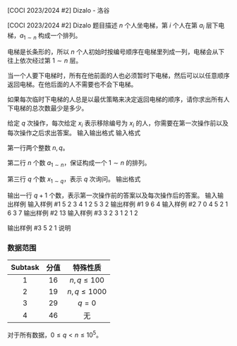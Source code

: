 



[COCI 2023/2024 #2] Dizalo - 洛谷














[COCI 2023/2024 #2] Dizalo
题目描述
$n$ 个人坐电梯，第 $i$ 个人在第 $a_i$ 层下电梯，$a_{1\sim n}$ 构成一个排列。

电梯是长条形的，所以 $n$ 个人初始时按编号顺序在电梯里列成一列，电梯会从下往上依次经过第 $1\sim n$ 层。

当一个人要下电梯时，所有在他前面的人也必须暂时下电梯，然后可以以任意顺序返回电梯。在他后面的人不需要也不会下电梯。

如果每次临时下电梯的人总是以最优策略来决定返回电梯的顺序，请你求出所有人下电梯的总次数最少是多少。

给定 $q$ 次操作，每次给定 $x_i$ 表示移除编号为 $x_i$ 的人，你需要在第一次操作前以及每次操作之后求出答案。
输入输出格式
输入格式

第一行两个整数 $n,q$。

第二行 $n$ 个数 $a_{1\sim n}$，保证构成一个 $1\sim n$ 的排列。

第三行 $q$ 个数 $x_{1\sim q}$，表示 $q$ 次询问。
输出格式

输出一行 $q+1$ 个数，表示第一次操作前的答案以及每次操作后的答案。
输入输出样例
输入样例 #1
5 2
3 4 1 2 5
3 2
输出样例 #1
9 6 4
输入样例 #2
7 0
4 5 2 1 6 3 7
输出样例 #2
13
输入样例 #3
3 2
3 1 2
1 2

输出样例 #3
5 2 1
说明
### 数据范围
|$\text{Subtask}$|分值|特殊性质|
|:-:|:-:|:-:|
|$1$|$16$|$n,q\le 100$|
|$2$|$19$|$n,q\le 1000$|
|$3$|$29$|$q=0$|
|$4$|$46$|无|

对于所有数据，$0\le q< n\le 10^5$。







